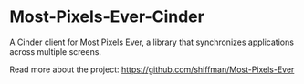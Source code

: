 Most-Pixels-Ever-Cinder
=======================

A Cinder client for Most Pixels Ever, a library that synchronizes applications across multiple screens.

Read more about the project:
https://github.com/shiffman/Most-Pixels-Ever
